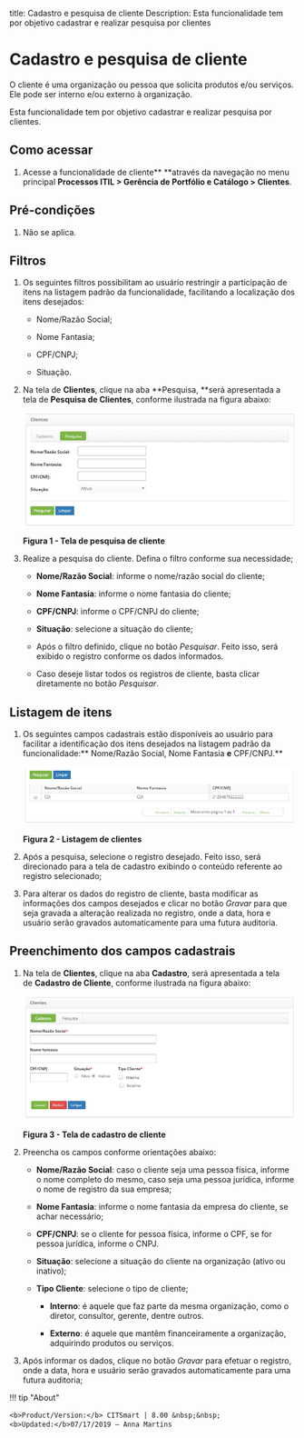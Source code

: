 title: Cadastro e pesquisa de cliente
Description: Esta funcionalidade tem por objetivo cadastrar e realizar pesquisa
por clientes

# Cadastro e pesquisa de cliente

O cliente é uma organização ou pessoa que solicita produtos e/ou serviços. Ele
pode ser interno e/ou externo à organização.

Esta funcionalidade tem por objetivo cadastrar e realizar pesquisa por clientes.

Como acessar
------------

1.  Acesse a funcionalidade de cliente** **através da navegação no menu
    principal **Processos ITIL > Gerência de Portfólio e Catálogo > Clientes**.

Pré-condições
-------------

1.  Não se aplica.

Filtros
-------

1.  Os seguintes filtros possibilitam ao usuário restringir a participação de
    itens na listagem padrão da funcionalidade, facilitando a localização dos
    itens desejados:

    -   Nome/Razão Social;

    -   Nome Fantasia;

    -   CPF/CNPJ;

    -   Situação.

1.  Na tela de **Clientes**, clique na aba **Pesquisa, **será apresentada a tela
    de **Pesquisa de Clientes**, conforme ilustrada na figura abaixo:

    ![Criar](images/client-1.png)

    **Figura 1 - Tela de pesquisa de cliente**

1.  Realize a pesquisa do cliente. Defina o filtro conforme sua necessidade;

    -   **Nome/Razão Social**: informe o nome/razão social do cliente;

    -   **Nome Fantasia**: informe o nome fantasia do cliente;

    -   **CPF/CNPJ**: informe o CPF/CNPJ do cliente;

    -   **Situação**: selecione a situação do cliente;

    -   Após o filtro definido, clique no botão *Pesquisar*. Feito isso, será
        exibido o registro conforme os dados informados.

    -   Caso deseje listar todos os registros de cliente, basta clicar
        diretamente no botão *Pesquisar*.

Listagem de itens
-----------------

1.  Os seguintes campos cadastrais estão disponíveis ao usuário para facilitar a
    identificação dos itens desejados na listagem padrão da
    funcionalidade:** Nome/Razão Social, Nome Fantasia **e** CPF/CNPJ.**

    ![Criar](images/client-2.png)

    **Figura 2 - Listagem de clientes**

1.  Após a pesquisa, selecione o registro desejado. Feito isso, será direcionado
    para a tela de cadastro exibindo o conteúdo referente ao registro
    selecionado;

2.  Para alterar os dados do registro de cliente, basta modificar as informações
    dos campos desejados e clicar no botão *Gravar* para que seja gravada a
    alteração realizada no registro, onde a data, hora e usuário serão gravados
    automaticamente para uma futura auditoria.

Preenchimento dos campos cadastrais
-----------------------------------

1.  Na tela de **Clientes**, clique na aba **Cadastro**, será apresentada a
    tela de **Cadastro de Cliente**, conforme ilustrada na figura abaixo:

    ![Criar](images/client-3.png)

    **Figura 3 - Tela de cadastro de cliente**

1.  Preencha os campos conforme orientações abaixo:

    -   **Nome/Razão Social**: caso o cliente seja uma pessoa física, informe o
        nome completo do mesmo, caso seja uma pessoa jurídica, informe o nome de
        registro da sua empresa;

    -   **Nome Fantasia**: informe o nome fantasia da empresa do cliente, se
        achar necessário;

    -   **CPF/CNPJ**: se o cliente for pessoa física, informe o CPF, se for
        pessoa jurídica, informe o CNPJ.

    -   **Situação**: selecione a situação do cliente na organização (ativo ou
        inativo);

    -   **Tipo Cliente**: selecione o tipo de cliente;

        -   **Interno**: é aquele que faz parte da mesma organização, como o
            diretor, consultor, gerente, dentre outros.

        -   **Externo**: é aquele que mantêm financeiramente a organização,
            adquirindo produtos ou serviços.

2.  Após informar os dados, clique no botão *Gravar* para efetuar o registro,
    onde a data, hora e usuário serão gravados automaticamente para uma futura
    auditoria;


!!! tip "About"

    <b>Product/Version:</b> CITSmart | 8.00 &nbsp;&nbsp;
    <b>Updated:</b>07/17/2019 – Anna Martins
